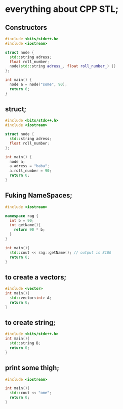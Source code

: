 # everything about CPP STL;

## Constructors

```cpp
#include <bits/stdc++.h>
#include <iostream>

struct node {
  std::string adress;
  float roll_number;
  node(std::string adress_, float roll_number_) {}
};

int main() {
  node a = node("some", 90);
  return 0;
}
```

## struct;

```cpp
#include <bits/stdc++.h>
#include <iostream>

struct node {
  std::string adress;
  float roll_number;
};

int main() {
  node a;
  a.adress = "baba";
  a.roll_number = 90;
  return 0;
}
```

## Fuking NameSpaces;

```cpp
#include <iostream>

namespace rag {
  int b = 90;
  int getName(){
    return 90 * b;
  }
}

int main(){
  std::cout << rag::getName(); // output is 8100
  return 0;
}
```

## to create a vectors;

```cpp
#include <vector>
int main(){
  std::vector<int> A;
  return 0;
}
```

## to create string;

```cpp
#include <bits/stdc++.h>
int main(){
  std::string B;
  return 0;
}
```

## print some thigh;

```cpp
#include <iostream>

int main(){
  std::cout << "ome";
  return 0;
}
```
